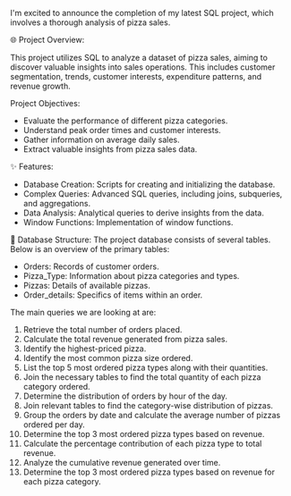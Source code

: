 I'm excited to announce the completion of my latest SQL project, which involves a thorough analysis of pizza sales.

🌐 Project Overview:

This project utilizes SQL to analyze a dataset of pizza sales, aiming to discover valuable insights into sales operations. This includes customer segmentation, trends, customer interests, expenditure patterns, and revenue growth.

Project Objectives:

- Evaluate the performance of different pizza categories.
- Understand peak order times and customer interests.
- Gather information on average daily sales.
- Extract valuable insights from pizza sales data.

✨ Features:

- Database Creation: Scripts for creating and initializing the database.
- Complex Queries: Advanced SQL queries, including joins, subqueries, and aggregations.
- Data Analysis: Analytical queries to derive insights from the data.
- Window Functions: Implementation of window functions.


💾 Database Structure:
The project database consists of several tables. Below is an overview of the primary tables:

- Orders: Records of customer orders.
- Pizza_Type: Information about pizza categories and types.
- Pizzas: Details of available pizzas.
- Order_details: Specifics of items within an order.


The main queries we are looking at are:

1. Retrieve the total number of orders placed.
2. Calculate the total revenue generated from pizza sales.
3. Identify the highest-priced pizza.
4. Identify the most common pizza size ordered.
5. List the top 5 most ordered pizza types along with their quantities.
6. Join the necessary tables to find the total quantity of each pizza category ordered.
7. Determine the distribution of orders by hour of the day.
8. Join relevant tables to find the category-wise distribution of pizzas.
9. Group the orders by date and calculate the average number of pizzas ordered per day.
10. Determine the top 3 most ordered pizza types based on revenue.
11. Calculate the percentage contribution of each pizza type to total revenue.
12. Analyze the cumulative revenue generated over time.
13. Determine the top 3 most ordered pizza types based on revenue for each pizza category.
